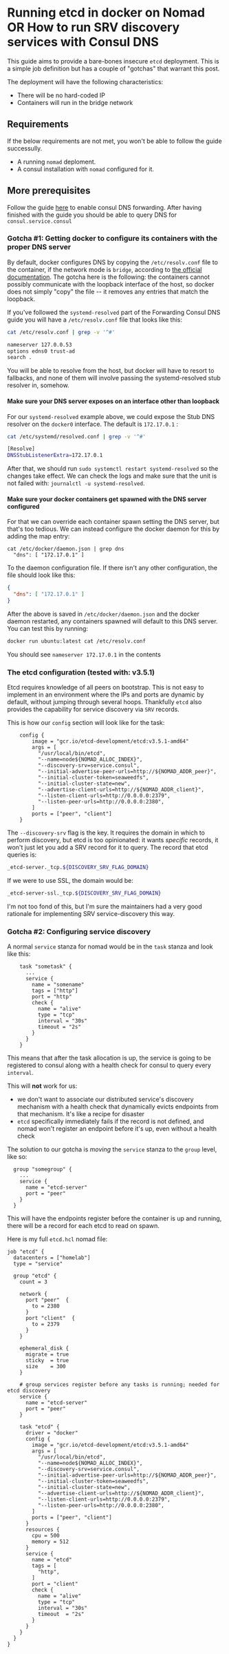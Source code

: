 # Running etcd in docker on Nomad OR How to run SRV discovery services with Consul DNS

This guide aims to provide a bare-bones insecure `etcd` deployment. This is a simple job definition
but has a couple of "gotchas" that warrant this post.

The deployment will have the following characteristics:

* There will be no hard-coded IP
* Containers will run in the bridge network

## Requirements

If the below requirements are not met, you won't be able to follow the guide successully.

* A running `nomad` deploment.
* A consul installation with `nomad` configured for it.

## More prerequisites

Follow the guide [here](https://learn.hashicorp.com/tutorials/consul/dns-forwarding) to enable
consul DNS forwarding. After having finished with the guide you should be able to query DNS for
`consul.service.consul`

### Gotcha #1: Getting docker to configure its containers with the proper DNS server

By default, docker configures DNS by copying the `/etc/resolv.conf` file to the container, if the
network mode is `bridge`, according to [the official
documentation](https://docs.docker.com/config/containers/container-networking/).
The gotcha here is the following: the containers cannot possibly  communicate with the loopback
interface of the host, so docker does not simply "copy" the file -- it removes any entries that
match the loopback.

If you've followed the `systemd-resolved` part of the Forwarding Consul DNS guide you will have a
`/etc/resolv.conf` file that looks like this:

```bash
cat /etc/resolv.conf | grep -v '^#'

nameserver 127.0.0.53
options edns0 trust-ad
search .
```

You will be able to resolve from the host, but docker will have to resort to fallbacks, and none of them
will involve passing the systemd-resolved stub resolver in, somehow.

#### Make sure your DNS server exposes on an interface other than loopback

For our `systemd-resolved` example above, we could expose the Stub DNS resolver on the `docker0`
interface. The default is `172.17.0.1` :

```bash
cat /etc/systemd/resolved.conf | grep -v '^#'

[Resolve]
DNSStubListenerExtra=172.17.0.1
```

After that, we should run `sudo systemctl restart systemd-resolved` so the changes take effect.
We can check the logs and make sure that the unit is not failed with: `journalctl -u systemd-resolved`.

#### Make sure your docker containers get spawned with the DNS server configured

For that we can override each container spawn setting the DNS server, but that's too tedious. We can
instead configure the docker daemon for this by adding the map entry:

```
cat /etc/docker/daemon.json | grep dns
  "dns": [ "172.17.0.1" ]
```

To the daemon configuration file. If there isn't any other configuration, the file should look like
this:

```json
{
  "dns": [ "172.17.0.1" ]
}
```

After the above is saved in `/etc/docker/daemon.json` and the docker daemon restarted, any
containers spawned will default to this DNS server. You can test this by running:

```bash
docker run ubuntu:latest cat /etc/resolv.conf
```

You should see `nameserver 172.17.0.1` in the contents

### The etcd configuration (tested with: v3.5.1)

Etcd requires knowledge of all peers on bootstrap. This is not easy to implement in an environment
where the IPs and ports are dynamic by default, without jumping through several hoops. Thankfully
`etcd` also provides the capability for service discovery via `SRV` records.

This is how our `config` section will look like for the task:

```hcl
    config {
        image = "gcr.io/etcd-development/etcd:v3.5.1-amd64"
        args = [
          "/usr/local/bin/etcd",
          "--name=node${NOMAD_ALLOC_INDEX}",
          "--discovery-srv=service.consul",
          "--initial-advertise-peer-urls=http://${NOMAD_ADDR_peer}",
          "--initial-cluster-token=seaweedfs",
          "--initial-cluster-state=new",
          "--advertise-client-urls=http://${NOMAD_ADDR_client}",
          "--listen-client-urls=http://0.0.0.0:2379",
          "--listen-peer-urls=http://0.0.0.0:2380",
        ]
        ports = ["peer", "client"]
    }
```

The `--discovery-srv` flag is the key. It requires the domain in which to perform discovery, but
etcd is too opinionated: it wants *specific* records, it won't just let you add a SRV record for it
to query. The record that etcd queries is:

```bash
_etcd-server._tcp.${DISCOVERY_SRV_FLAG_DOMAIN}
```

If we were to use SSL, the domain would be:

```bash
_etcd-server-ssl._tcp.${DISCOVERY_SRV_FLAG_DOMAIN}
```

I'm not too fond of this, but I'm sure the maintainers had a very good rationale for
implementing SRV service-discovery this way.

### Gotcha #2: Configuring service discovery

A normal `service` stanza for nomad would be in the `task` stanza and look like this:

```hcl
    task "sometask" {
      ...
      service {
        name = "somename"
        tags = ["http"]
        port = "http"
        check {
          name = "alive"
          type = "tcp"
          interval = "30s"
          timeout = "2s"
        }
      }
    }
```

This means that after the task allocation is up, the service is going to be registered to consul
along with a health check for consul to query every `interval`.

This will **not** work for us:

* we don't want to associate our distributed service's discovery mechanism with a health check that
  dynamically evicts endpoints from that mechanism. It's like a recipe for disaster
* `etcd` specifically immediately fails if the record is not defined, and nomad won't register an
  endpoint before it's up, even without a health check

The solution to our gotcha is *moving* the `service` stanza to the `group` level, like so:

```hcl
  group "somegroup" {
    ...
    service {
      name = "etcd-server"
      port = "peer"
    }
  }
```

This will have the endpoints register before the container is up and running, there will be a record
for each etcd to read on spawn.

Here is my full `etcd.hcl` nomad file:

```hcl
job "etcd" {
  datacenters = ["homelab"]
  type = "service"

  group "etcd" {
    count = 3

    network {
      port "peer"  {
        to = 2380
      }
      port "client"  {
        to = 2379
      }
    }

    ephemeral_disk {
      migrate = true
      sticky  = true
      size    = 300
    }

    # group services register before any tasks is running; needed for etcd discovery
    service {
      name = "etcd-server"
      port = "peer"
    }

    task "etcd" {
      driver = "docker"
      config {
        image = "gcr.io/etcd-development/etcd:v3.5.1-amd64"
        args = [
          "/usr/local/bin/etcd",
          "--name=node${NOMAD_ALLOC_INDEX}",
          "--discovery-srv=service.consul",
          "--initial-advertise-peer-urls=http://${NOMAD_ADDR_peer}",
          "--initial-cluster-token=seaweedfs",
          "--initial-cluster-state=new",
          "--advertise-client-urls=http://${NOMAD_ADDR_client}",
          "--listen-client-urls=http://0.0.0.0:2379",
          "--listen-peer-urls=http://0.0.0.0:2380",
        ]
        ports = ["peer", "client"]
      }
      resources {
        cpu = 500
        memory = 512
      }
      service {
        name = "etcd"
        tags = [
          "http",
        ]
        port = "client"
        check {
          name = "alive"
          type = "tcp"
          interval = "30s"
          timeout  = "2s"
        }
      }
    }
  }
}
```
